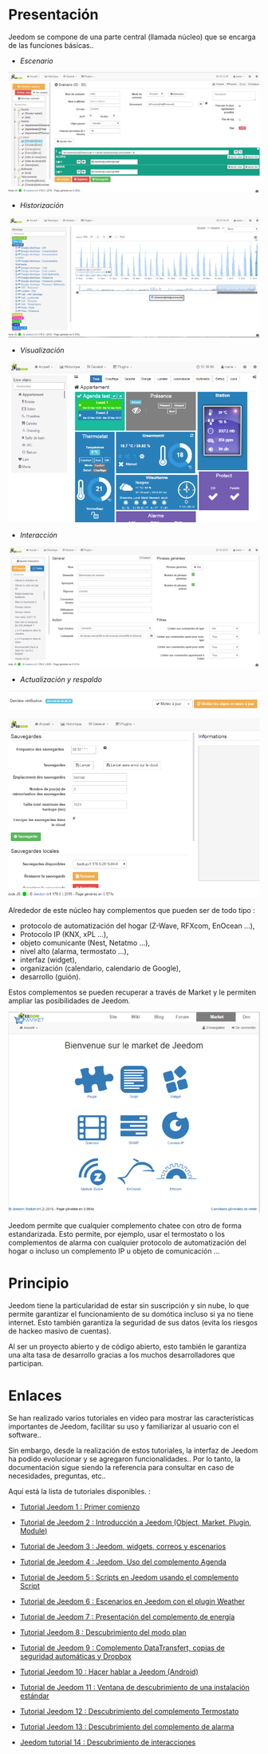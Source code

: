 Presentación 
===

Jeedom se compone de una parte central (llamada núcleo) que se encarga de las funciones básicas..

-   *Escenario*

![Page Escenario](images/doc-presentation-scenario.png)

-   *Historización*

![Page Historique](images/doc-presentation-historique.png)

-   *Visualización*

![Page Dashboard](images/doc-presentation-affichage.png)

-   *Interacción*

![Page Interacción](images/doc-presentation-interaction.png)

-   *Actualización y respaldo*

![Page Mise à jour](images/doc-presentation-maj.png)

![Page Sauvegarde](images/doc-presentation-sauvegarde.png)

Alrededor de este núcleo hay complementos que pueden ser de todo tipo :

-   protocolo de automatización del hogar (Z-Wave, RFXcom, EnOcean ...),
-   Protocolo IP (KNX, xPL ...),
-   objeto comunicante (Nest, Netatmo ...),
-   nivel alto (alarma, termostato ...),
-   interfaz (widget),
-   organización (calendario, calendario de Google),
-   desarrollo (guión).

Estos complementos se pueden recuperar a través de Market y le permiten ampliar las posibilidades de Jeedom.

![Page Market](images/doc-presentation-market.png)

Jeedom permite que cualquier complemento chatee con otro de forma estandarizada. Esto permite, por ejemplo, usar el termostato o los complementos de alarma con cualquier protocolo de automatización del hogar o incluso un complemento IP u objeto de comunicación ...

Principio
=== 

Jeedom tiene la particularidad de estar sin suscripción y sin nube, lo que permite garantizar el funcionamiento de su domótica incluso si ya no tiene internet. Esto también garantiza la seguridad de sus datos (evita los riesgos de hackeo masivo de cuentas).

Al ser un proyecto abierto y de código abierto, esto también le garantiza una alta tasa de desarrollo gracias a los muchos desarrolladores que participan.

Enlaces
===

Se han realizado varios tutoriales en video para mostrar las características importantes de Jeedom, facilitar su uso y familiarizar al usuario con el software..

Sin embargo, desde la realización de estos tutoriales, la interfaz de Jeedom ha podido evolucionar y se agregaron funcionalidades.. Por lo tanto, la documentación sigue siendo la referencia para consultar en caso de necesidades, preguntas, etc..

Aquí está la lista de tutoriales disponibles. :

-   [Tutorial Jeedom 1 : Primer comienzo](https://www.youtube.com/watch?v=UTECRBGEUtI)

-   [Tutorial de Jeedom 2 : Introducción a Jeedom (Object, Market, Plugin, Module)](https://www.youtube.com/watch?v=2LU1neNvbus)

-   [Tutorial de Jeedom 3 : Jeedom, widgets, correos y escenarios](https://www.youtube.com/watch?v=OJn33XbpiH8)

-   [Tutorial de Jeedom 4 : Jeedom, Uso del complemento Agenda](https://www.youtube.com/watch?v=EBuvIabg3Cc)

-   [Tutorial de Jeedom 5 : Scripts en Jeedom usando el complemento Script](https://www.youtube.com/watch?v=FRbQILAogX0)

-   [Tutorial de Jeedom 6 : Escenarios en Jeedom con el plugin Weather](https://www.youtube.com/watch?v=w0ErP3wyEoA)

-   [Tutorial de Jeedom 7 : Presentación del complemento de energía](https://www.youtube.com/watch?v=DZfA_DxqbNs)

-   [Tutorial Jeedom 8 : Descubrimiento del modo plan](https://www.youtube.com/watch?v=2IkXF6CBCAE)

-   [Tutorial de Jeedom 9 : Complemento DataTransfert, copias de seguridad automáticas y Dropbox](https://www.youtube.com/watch?v=wLOfJygFc8k)

-   [Tutorial Jeedom 10 : Hacer hablar a Jeedom (Android)](https://www.youtube.com/watch?v=3Pc3VJFWHo4)

-   [Tutorial de Jeedom 11 : Ventana de descubrimiento de una instalación estándar](https://www.youtube.com/watch?v=hW1d1FvkmSs)

-   [Tutorial Jeedom 12 : Descubrimiento del complemento Termostato](https://www.youtube.com/watch?v=T21gqp1SQK0)

-   [Tutorial Jeedom 13 : Descubrimiento del complemento de alarma](https://www.youtube.com/watch?v=JjnWeU614gc)

-   [Jeedom tutorial 14 : Descubrimiento de interacciones](https://www.youtube.com/watch?v=Z8SHo_Xwk0Q) 

